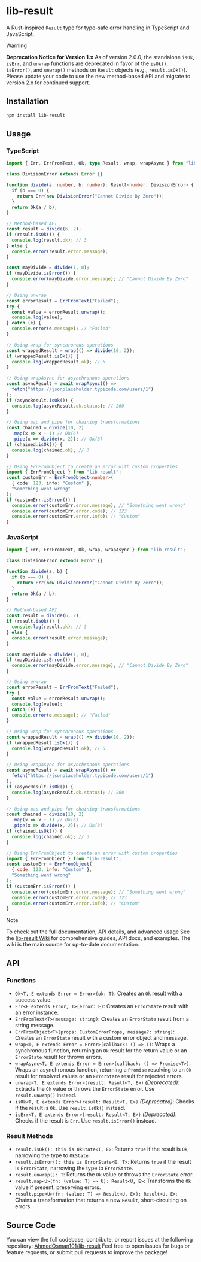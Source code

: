 # lib-result

A Rust-inspired `Result` type for type-safe error handling in TypeScript and JavaScript.

> [!WARNING]
>
> **Deprecation Notice for Version 1.x** As of version 2.0.0, the standalone `isOk`, `isErr`, and `unwrap` functions are deprecated in favor of the `isOk()`, `isError()`, and `unwrap()` methods on `Result` objects (e.g., `result.isOk()`).
> Please update your code to use the new method-based API and migrate to version 2.x for continued support.

## Installation

```bash
npm install lib-result
```

## Usage

### TypeScript

```typescript
import { Err, ErrFromText, Ok, type Result, wrap, wrapAsync } from "lib-result";

class DivisionError extends Error {}

function divide(a: number, b: number): Result<number, DivisionError> {
  if (b === 0) {
    return Err(new DivisionError("Cannot Divide By Zero"));
  }
  return Ok(a / b);
}

// Method-based API
const result = divide(6, 2);
if (result.isOk()) {
  console.log(result.ok); // 3
} else {
  console.error(result.error.message);
}

const mayDivide = divide(1, 0);
if (mayDivide.isError()) {
  console.error(mayDivide.error.message); // "Cannot Divide By Zero"
}

// Using unwrap
const errorResult = ErrFromText("Failed");
try {
  const value = errorResult.unwrap();
  console.log(value);
} catch (e) {
  console.error(e.message); // "Failed"
}

// Using wrap for synchronous operations
const wrappedResult = wrap(() => divide(10, 2));
if (wrappedResult.isOk()) {
  console.log(wrappedResult.ok); // 5
}

// Using wrapAsync for asynchronous operations
const asyncResult = await wrapAsync(() =>
  fetch("https://jsonplaceholder.typicode.com/users/1")
);
if (asyncResult.isOk()) {
  console.log(asyncResult.ok.status); // 200
}

// Using map and pipe for chaining transformations
const chained = divide(10, 2)
  .map(x => x + 1) // Ok(6)
  .pipe(x => divide(x, 2)); // Ok(3)
if (chained.isOk()) {
  console.log(chained.ok); // 3
}

// Using ErrFromObject to create an error with custom properties
import { ErrFromObject } from "lib-result";
const customErr = ErrFromObject<number>(
  { code: 123, info: "Custom" },
  "Something went wrong"
);
if (customErr.isError()) {
  console.error(customErr.error.message); // "Something went wrong"
  console.error(customErr.error.code); // 123
  console.error(customErr.error.info); // "Custom"
}
```

### JavaScript

```javascript
import { Err, ErrFromText, Ok, wrap, wrapAsync } from "lib-result";

class DivisionError extends Error {}

function divide(a, b) {
  if (b === 0) {
    return Err(new DivisionError("Cannot Divide By Zero"));
  }
  return Ok(a / b);
}

// Method-based API
const result = divide(6, 2);
if (result.isOk()) {
  console.log(result.ok); // 3
} else {
  console.error(result.error.message);
}

const mayDivide = divide(1, 0);
if (mayDivide.isError()) {
  console.error(mayDivide.error.message); // "Cannot Divide By Zero"
}

// Using unwrap
const errorResult = ErrFromText("Failed");
try {
  const value = errorResult.unwrap();
  console.log(value);
} catch (e) {
  console.error(e.message); // "Failed"
}

// Using wrap for synchronous operations
const wrappedResult = wrap(() => divide(10, 2));
if (wrappedResult.isOk()) {
  console.log(wrappedResult.ok); // 5
}

// Using wrapAsync for asynchronous operations
const asyncResult = await wrapAsync(() =>
  fetch("https://jsonplaceholder.typicode.com/users/1")
);
if (asyncResult.isOk()) {
  console.log(asyncResult.ok.status); // 200
}

// Using map and pipe for chaining transformations
const chained = divide(10, 2)
  .map(x => x + 1) // Ok(6)
  .pipe(x => divide(x, 2)); // Ok(3)
if (chained.isOk()) {
  console.log(chained.ok); // 3
}

// Using ErrFromObject to create an error with custom properties
import { ErrFromObject } from "lib-result";
const customErr = ErrFromObject(
  { code: 123, info: "Custom" },
  "Something went wrong"
);
if (customErr.isError()) {
  console.error(customErr.error.message); // "Something went wrong"
  console.error(customErr.error.code); // 123
  console.error(customErr.error.info); // "Custom"
}
```

> [!NOTE]
>
> To check out the full documentation, API details, and advanced usage
> See the [lib-result Wiki](https://github.com/AhmedOsman101/lib-result/wiki) for comprehensive guides, API docs, and examples. The wiki is the main source for up-to-date documentation.

## API

### Functions

- `Ok<T, E extends Error = Error>(ok: T)`: Creates an `Ok` result with a success value.
- `Err<E extends Error, T>(error: E)`: Creates an `ErrorState` result with an error instance.
- `ErrFromText<T>(message: string)`: Creates an `ErrorState` result from a string message.
- `ErrFromObject<T>(props: CustomErrorProps, message?: string)`: Creates an `ErrorState` result with a custom error object and message.
- `wrap<T, E extends Error = Error>(callback: () => T)`: Wraps a synchronous function, returning an `Ok` result for the return value or an `ErrorState` result for thrown errors.
- `wrapAsync<T, E extends Error = Error>(callback: () => Promise<T>)`: Wraps an asynchronous function, returning a `Promise` resolving to an `Ok` result for resolved values or an `ErrorState` result for rejected errors.
- `unwrap<T, E extends Error>(result: Result<T, E>)` _(Deprecated)_: Extracts the `Ok` value or throws the `ErrorState` error. Use `result.unwrap()` instead.
- `isOk<T, E extends Error>(result: Result<T, E>)` _(Deprecated)_: Checks if the result is `Ok`. Use `result.isOk()` instead.
- `isErr<T, E extends Error>(result: Result<T, E>)` _(Deprecated)_: Checks if the result is `Err`. Use `result.isError()` instead.

### Result Methods

- `result.isOk(): this is OkState<T, E>`: Returns `true` if the result is `Ok`, narrowing the type to `OkState`.
- `result.isError(): this is ErrorState<E, T>`: Returns `true` if the result is `ErrorState`, narrowing the type to `ErrorState`.
- `result.unwrap(): T`: Returns the `Ok` value or throws the `ErrorState` error.
- `result.map<U>(fn: (value: T) => U): Result<U, E>`: Transforms the `Ok` value if present, preserving errors.
- `result.pipe<U>(fn: (value: T) => Result<U, E>): Result<U, E>`: Chains a transformation that returns a new `Result`, short-circuiting on errors.

## Source Code

You can view the full codebase, contribute, or report issues at the following repository:
[AhmedOsman101/lib-result](https://github.com/AhmedOsman101/lib-result)
Feel free to open issues for bugs or feature requests, or submit pull requests to improve the package!
